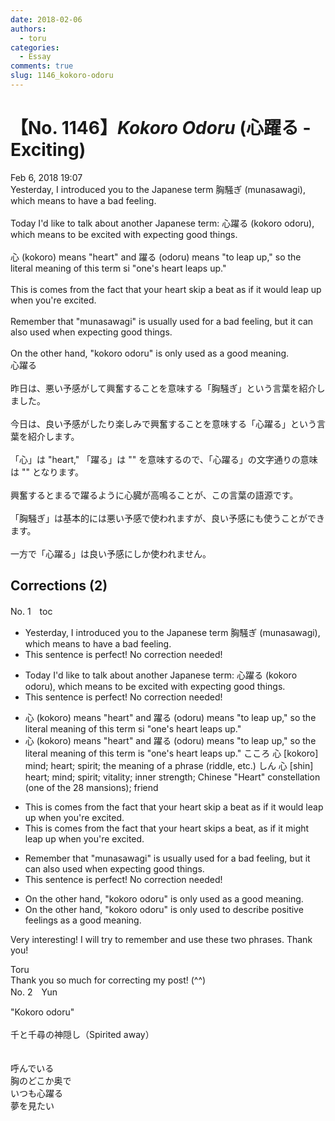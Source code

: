```yaml
---
date: 2018-02-06
authors:
  - toru
categories:
  - Essay
comments: true
slug: 1146_kokoro-odoru
---
```


# 【No. 1146】<strong><em>Kokoro Odoru</strong></em> (心躍る - Exciting)
<div class="date">Feb 6, 2018 19:07</div>
<div id="post"><div id="body_show_ori">
Yesterday, I introduced you to the Japanese term 胸騒ぎ (munasawagi), which means to have a bad feeling.<br/><br/>Today I'd like to talk about another Japanese term: 心躍る (kokoro odoru), which means to be excited with expecting good things.<br/><br/>心 (kokoro) means "heart" and 躍る (odoru) means "to leap up," so the literal meaning of this term si "one's heart leaps up."<br/><br/>This is comes from the fact that your heart skip a beat as if it would leap up when you're excited.<br/><br/>Remember that "munasawagi" is usually used for a bad feeling, but it can also used when expecting good things.<br/><br/>On the other hand, "kokoro odoru" is only used as a good meaning.
</div></div>

<!-- more -->

<div id="post_ja"><div id="body_show_mo">
心躍る<br/><br/>昨日は、悪い予感がして興奮することを意味する「胸騒ぎ」という言葉を紹介しました。<br/><br/>今日は、良い予感がしたり楽しみで興奮することを意味する「心躍る」という言葉を紹介します。<br/><br/>「心」は "heart," 「躍る」は "" を意味するので、「心躍る」の文字通りの意味は "" となります。<br/><br/>興奮するとまるで躍るように心臓が高鳴ることが、この言葉の語源です。<br/><br/>「胸騒ぎ」は基本的には悪い予感で使われますが、良い予感にも使うことができます。<br/><br/>一方で「心躍る」は良い予感にしか使われません。
</div></div>

## Corrections (2)
<div id="block"><div class="first_name"> No. 1　<span class="just_name">toc</span></div><div id="block2">
<ul class="correction_field">
<li class="incorrect">Yesterday, I introduced you to the Japanese term 胸騒ぎ (munasawagi), which means to have a bad feeling.</li>
<li class="corrected perfect">This sentence is perfect! No correction needed!</li>
</ul>
<ul class="correction_field">
<li class="incorrect">Today I'd like to talk about another Japanese term: 心躍る (kokoro odoru), which means to be excited with expecting good things.</li>
<li class="corrected perfect">This sentence is perfect! No correction needed!</li>
</ul>
<ul class="correction_field">
<li class="incorrect">心 (kokoro) means "heart" and 躍る (odoru) means "to leap up," so the literal meaning of this term si "one's heart leaps up."</li>
<li class="corrected correct">
心 (kokoro) means "heart" and 躍る (odoru) means "to leap up," so the literal meaning of this term <span class="f_red">is</span> "one's heart leaps up." こころ 心  [kokoro] mind; heart; spirit; the meaning of a phrase (riddle, etc.)  しん 心  [shin] heart; mind; spirit; vitality; inner strength; Chinese "Heart" constellation (one of the 28 mansions); friend  
</li>
</ul>
<ul class="correction_field">
<li class="incorrect">This is comes from the fact that your heart skip a beat as if it would leap up when you're excited.</li>
<li class="corrected correct">
This <span class="sline">is</span> comes from the fact that your heart <span class="f_red">skips</span> a beat<span class="f_red">,</span> as if it <span class="f_red">might</span> leap up when you're excited.
</li>
</ul>
<ul class="correction_field">
<li class="incorrect">Remember that "munasawagi" is usually used for a bad feeling, but it can also used when expecting good things.</li>
<li class="corrected perfect">This sentence is perfect! No correction needed!</li>
</ul>
<ul class="correction_field">
<li class="incorrect">On the other hand, "kokoro odoru" is only used as a good meaning.</li>
<li class="corrected correct">
On the other hand, "kokoro odoru" is only used to <span class="f_red">describe positive feelings</span><span class="sline"> as a good meaning</span>.
</li>
</ul>
<p class="comment_small">
 Very interesting! I will try to remember and use these two phrases. Thank you!
</p>

</div><div class="name"><span class="just_name">Toru</span><br>
Thank you so much for correcting my post! (^^)
</div>
</div>
<div id="block"><div class="first_name"> No. 2　<span class="just_name">Yun </span></div><div id="block2">
<p class="comment_small">
 "Kokoro odoru"
 <br/>
 <br/>
 千と千尋の神隠し（Spirited away）
 <br/>
 <br/>
 <br/>
 呼んでいる
 <br/>
 胸のどこか奥で
 <br/>
 いつも心躍る
 <br/>
 夢を見たい
 <br/>
 <br/>
 <object height="315" width="560">
  <param name="movie" value="https://www.youtube.com/v/pmv18Eu9DMU"/>
  <embed height="315" src="https://www.youtube.com/v/pmv18Eu9DMU" type="application/x-shockwave-flash" width="560"/>
 </object>
</p>

</div></div>
